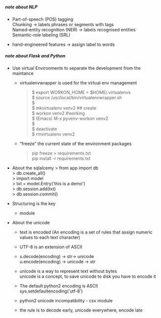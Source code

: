##### note about NLP
  * Part-of-speech (POS) tagging  
    Chunking -> labels phrases or segments with tags  
    Named-entity recognition (NER) -> labels recognised entities  
    Semantic-role labeling (SRL)  

  * hand-engineered features -> assign label to words 


##### note about Flask and Python
* Use virtual Environments to separate the development from the maintance 
    - virtualenvwrapper is used for the virtual env management
      > $ export WORKON_HOME = $HOME/.virtualenvs  
        $ source /usr/local/bin/virtualenvwrapper.sh   
        $     
        $ mkvirtualenv venv2  ## create   
        $ workon venv2   #working    
        $ (Emacs) M-x pyvenv-workon venv2   
        $    
        $ deactivate  
        $ rmvirtualenv venv2

    - “freeze” the current state of the environment packages  
      > pip freeze > requirements.txt   
      > pip install -r requirements.txt 

* About the sqlalcemy
      > from app import db   
      > db.create_all()  
      > import model  
      > txt = model.Entry('this is a demo')  
      > db.session.add(txt)   
      > db.session.commit()  

* Structuring is the key
    - module

* About the unicode 
   - text is encoded (An encoding is a set of rules that assign numeric values to each text character)  
   - UTF-8 is an extension of ASCII  

   - s.decode(encoding) -> str-> unicode  
     u.encode(encoding) -> unicode -> str  

   - unicode is a way to represent text without bytes  
    unicode is a concept, to save unicode to disk you have to encode it

   - The default python2 encoding is ASCII  
      sys.setdefaultencoding('utf-8')  

    - python2 unicode incompatibility - csv module   

    - the rule is to decode early, unicode everywhere, encode late


   
 